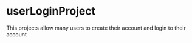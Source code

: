 # userLoginProject
This projects allow many users to create their account and login to their account

